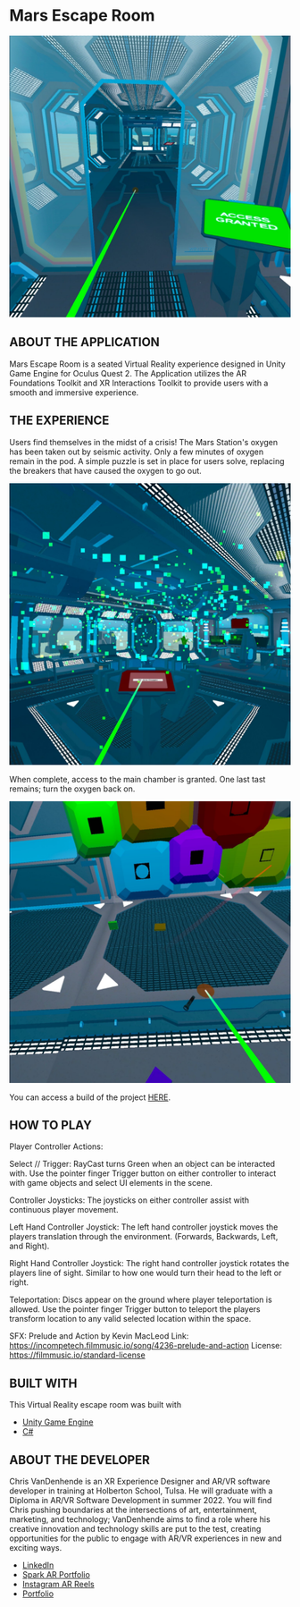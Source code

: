 # Mars Escape Room 

![Project Hero Image](IMG_1247.JPG?raw=true "Hero Image")

## ABOUT THE APPLICATION
Mars Escape Room is a seated Virtual Reality experience designed in Unity Game Engine for Oculus Quest 2.  The Application utilizes the AR Foundations Toolkit and XR Interactions Toolkit to provide users with a smooth and immersive experience.  

## THE EXPERIENCE
Users find themselves in the midst of a crisis! The Mars Station's oxygen has been taken out by seismic activity. Only a few minutes of oxygen remain in the pod. A simple puzzle is set in place for users solve, replacing the breakers that have caused the oxygen to go out. 

![Colored circuit breakers need to be replaced to solve the puzzle](IMG_1249.JPG?raw=true "Hero Image")

When complete, access to the main chamber is granted. One last tast remains; turn the oxygen back on.

![The solved puzzle allows for players to move into the next room](IMG_1250.JPG?raw=true "Hero Image")

You can access a build of the project [HERE](https://drive.google.com/drive/u/4/folders/1sQlOYZqSZIKoo1OP1vYs29cQAGPoPdGW).

## HOW TO PLAY
Player Controller Actions:

Select // Trigger:
RayCast turns Green when an object can be interacted with.
Use the pointer finger Trigger button on either controller to interact with game objects and select UI elements in the scene.

Controller Joysticks:
The joysticks on either controller assist with continuous player movement.

Left Hand Controller Joystick:
The left hand controller joystick moves the players translation through the environment. (Forwards, Backwards, Left, and Right).

Right Hand Controller Joystick:
The right hand controller joystick rotates the players line of sight. Similar to how one would turn their head to the left or right.

Teleportation:
Discs appear on the ground where player teleportation is allowed.  Use the pointer finger Trigger button to teleport the players transform location to any valid selected location within the space. 

SFX:
Prelude and Action by Kevin MacLeod
Link: https://incompetech.filmmusic.io/song/4236-prelude-and-action
License: https://filmmusic.io/standard-license

## BUILT WITH
This Virtual Reality escape room was built with 
- [Unity Game Engine](https://unity.com/)
- [C#](https://docs.microsoft.com/en-us/dotnet/csharp/)

## ABOUT THE DEVELOPER
Chris VanDenhende is an XR Experience Designer and AR/VR software developer in training at Holberton School, Tulsa. He will graduate with a Diploma in AR/VR Software Development in summer 2022.  You will find Chris pushing boundaries at the intersections of art, entertainment, marketing, and technology; VanDenhende aims to find a role where his creative innovation and technology skills are put to the test, creating opportunities for the public to engage with AR/VR experiences in new and exciting ways.

- [LinkedIn](https://www.linkedin.com/in/chrisvanndy/)
- [Spark AR Portfolio](https://www.facebook.com/sparkarhub/portfolios/fb/chris.vandenhende.1/)
- [Instagram AR Reels](https://www.instagram.com/chrisvanndy/reels/)
- [Portfolio](https://chrisvanndy.github.io/)

